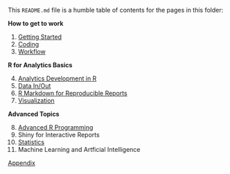 This `README.md` file is a humble table of contents for the pages in this folder:

**How to get to work**

1. [Getting Started](https://github.com/brandonpope/learningR/blob/master/documentation/Getting-Started.md)
2. [Coding](https://github.com/brandonpope/learningR/blob/master/documentation/Coding.md)
3. [Workflow](https://github.com/brandonpope/learningR/blob/master/documentation/Workflow.md)


**R for Analytics Basics**

4. [Analytics Development in R](https://github.com/brandonpope/learning-R-for-analytics/blob/master/documentation/analytics-development-in-R.md)
5. [Data In/Out](https://github.com/brandonpope/learning-R-for-analytics/blob/master/documentation/data-in-out.md)
6. [R Markdown for Reproducible Reports](https://github.com/brandonpope/learning-R-for-analytics/blob/master/documentation/R-Markdown-for-Reproducible-Reports.md)
7. [Visualization](https://github.com/brandonpope/learning-R-for-analytics/blob/master/documentation/visualization.md)


**Advanced Topics**

8. [Advanced R Programming](https://github.com/brandonpope/learning-R-for-analytics/blob/master/documentation/Advanced-R-Programming.md)
9. Shiny for Interactive Reports
10. [Statistics](https://github.com/brandonpope/learning-R-for-analytics/blob/master/documentation/Statistics.md)
11. Machine Learning and Artficial Intelligence


[Appendix](https://github.com/brandonpope/learning-R-for-analytics/blob/master/documentation/Appendix.md)
